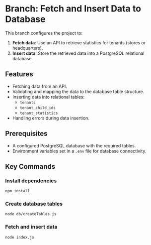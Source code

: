# Branch: Fetch and Insert Data to Database

This branch configures the project to:

1. **Fetch data**: Use an API to retrieve statistics for tenants (stores or headquarters).
2. **Insert data**: Store the retrieved data into a PostgreSQL relational database.

## Features

- Fetching data from an API.
- Validating and mapping the data to the database table structure.
- Inserting data into relational tables:
  - `tenants`
  - `tenant_child_ids`
  - `tenant_statistics`
- Handling errors during data insertion.

## Prerequisites

- A configured PostgreSQL database with the required tables.
- Environment variables set in a `.env` file for database connectivity.

## Key Commands

### Install dependencies
```bash
npm install
```

### Create database tables
```bash
node db/createTables.js
```

### Fetch and insert data
```bash
node index.js
```